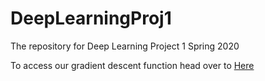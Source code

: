 # DeepLearningProj1
The repository for Deep Learning Project 1 Spring 2020

To access our gradient descent function head over to [Here](https://github.com/SamGilb/DeepLearningProj1)
